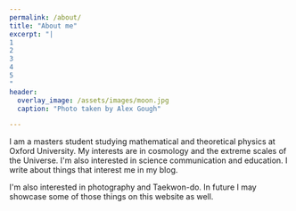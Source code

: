 ```yaml
---
permalink: /about/
title: "About me"
excerpt: "|
1
2
3
4
5
"
header:
  overlay_image: /assets/images/moon.jpg
  caption: "Photo taken by Alex Gough"

---
```

I am a masters student studying mathematical and theoretical physics at Oxford University. My interests are in cosmology and the extreme scales of the Universe. I'm also interested in science communication and education. I write about things that interest me in my blog.

I'm also interested in photography and Taekwon-do. In future I may showcase some of those things on this website as well.
